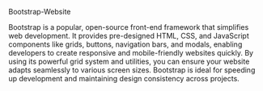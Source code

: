 Bootstrap-Website

Bootstrap is a popular, open-source front-end framework that simplifies web development. It provides pre-designed HTML, CSS, and JavaScript components like grids, buttons, navigation bars, and modals, enabling developers to create responsive and mobile-friendly websites quickly. By using its powerful grid system and utilities, you can ensure your website adapts seamlessly to various screen sizes. Bootstrap is ideal for speeding up development and maintaining design consistency across projects.
